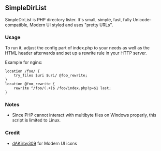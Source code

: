 ## SimpleDirList ##

SimpleDirList is PHP directory lister. It's small, simple, fast, fully Unicode-compatible, Modern UI styled and uses "pretty URLs".

### Usage ###

To run it, adjust the config part of index.php to your needs as well as the HTML header afterwards and set up a rewrite rule in your HTTP server.

Example for nginx:

    location /foo/ {
        try_files $uri $uri/ @foo_rewrite;
    }
    location @foo_rewrite {
        rewrite ^/foo/(.+)$ /foo/index.php?p=$1 last;
    }

### Notes ###	

* Since PHP cannot interact with multibyte files on Windows properly, this script is limited to Linux.

### Credit ###

* [dAKirby309] for Modern UI icons

[dAKirby309]: http://dakirby309.deviantart.com/